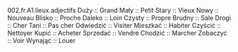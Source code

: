002.fr.A1.lieux.adjectifs
Duży :: Grand
Mały :: Petit
Stary :: Vieux
Nowy :: Nouveau
Blisko :: Proche
Daleko :: Loin
Czysty :: Propre
Brudny :: Sale
Drogi :: Cher
Tani :: Pas cher
Odwiedzić :: Visiter
Mieszkać :: Habiter
Czyścić :: Nettoyer
Kupić :: Acheter
Sprzedać :: Vendre
Chodzić :: Marcher
Zobaczyć :: Voir
Wynająć :: Louer
